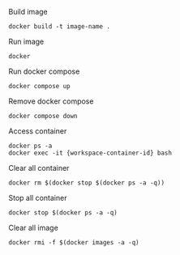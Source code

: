 Build image
```
docker build -t image-name .
```
Run image
```
docker 
```
Run docker compose
```
docker compose up
```
Remove docker compose
```
docker compose down
```
Access container
```
docker ps -a
docker exec -it {workspace-container-id} bash
```
Clear all container
```
docker rm $(docker stop $(docker ps -a -q))
```
Stop all container
```
docker stop $(docker ps -a -q)
```
Clear all image
```
docker rmi -f $(docker images -a -q)
```
